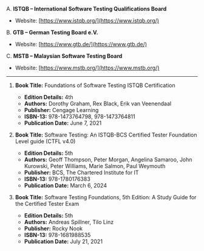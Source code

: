 A. **ISTQB – International Software Testing Qualifications Board**  
   - Website: [https://www.istqb.org/](https://www.istqb.org/)

B. **GTB – German Testing Board e.V.**  
   - Website: [https://www.gtb.de/](https://www.gtb.de/)

C. **MSTB – Malaysian Software Testing Board**  
   - Website: [https://www.mstb.org/](https://www.mstb.org/)

---

1. **Book Title:** Foundations of Software Testing ISTQB Certification
   - **Edition Details:** 4th  
   - **Authors:** Dorothy Graham, Rex Black, Erik van Veenendaal  
   - **Publisher:** Cengage Learning  
   - **ISBN-13:** 978-1473764798, 978-1473764811  
   - **Publication Date:** June 7, 2021

2. **Book Title:** Software Testing: An ISTQB-BCS Certified Tester Foundation Level guide (CTFL v4.0)  
   - **Edition Details:** 5th  
   - **Authors:** Geoff Thompson, Peter Morgan, Angelina Samaroo, John Kurowski, Peter Williams, Marie Salmon, Paul Weymouth  
   - **Publisher:** BCS, The Chartered Institute for IT  
   - **ISBN-13:** 978-1780176383  
   - **Publication Date:** March 6, 2024

3. **Book Title:** Software Testing Foundations, 5th Edition: A Study Guide for the Certified Tester Exam  
   - **Edition Details:** 5th  
   - **Authors:** Andreas Spillner, Tilo Linz  
   - **Publisher:** Rocky Nook  
   - **ISBN-13:** 978-1681988535  
   - **Publication Date:** July 21, 2021

